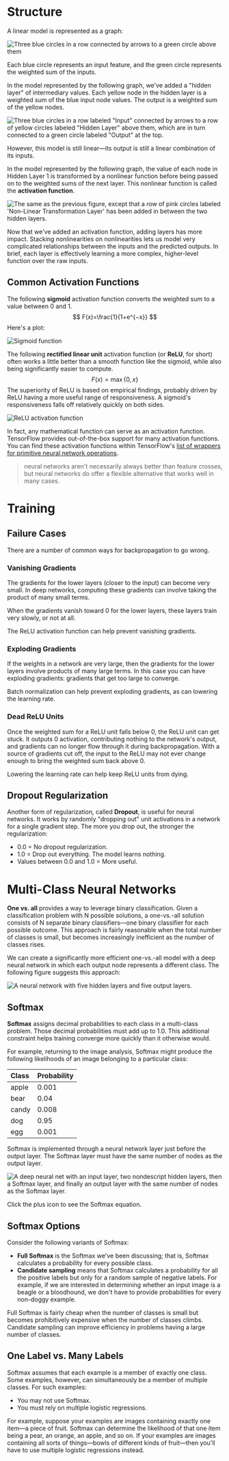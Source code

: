 # Structure

A linear model is represented as a graph:

![Three blue circles in a row connected by arrows to a green circle above them](https://developers.google.com/machine-learning/crash-course/images/linear_net.svg)

Each blue circle represents an input feature, and the green circle represents the weighted sum of the inputs.



In the model represented by the following graph, we've added a "hidden layer" of intermediary values. Each yellow node in the hidden layer is a weighted sum of the blue input node values. The output is a weighted sum of the yellow nodes.

![Three blue circles in a row labeled "Input" connected by arrows to a row of yellow circles labeled "Hidden Layer" above them, which are in turn connected to a green circle labeled "Output" at the top.](https://developers.google.com/machine-learning/crash-course/images/1hidden.svg)

However, this model is still linear—its output is still a linear combination of its inputs.



In the model represented by the following graph, the value of each node in Hidden Layer 1 is transformed by a nonlinear function before being passed on to the weighted sums of the next layer. This nonlinear function is called the **activation function**.

![The same as the previous figure, except that a row of pink circles labeled 'Non-Linear Transformation Layer' has been added in between the two hidden layers.](https://developers.google.com/machine-learning/crash-course/images/activation.svg)

Now that we've added an activation function, adding layers has more impact. Stacking nonlinearities on nonlinearities lets us model very complicated relationships between the inputs and the predicted outputs. In brief, each layer is effectively learning a more complex, higher-level function over the raw inputs.



## Common Activation Functions

The following **sigmoid** activation function converts the weighted sum to a value between 0 and 1.
$$
F(x)=\frac{1}{1+e^{−x}}
$$
Here's a plot:

![Sigmoid function](https://developers.google.com/machine-learning/crash-course/images/sigmoid.svg)



The following **rectified linear unit** activation function (or **ReLU**, for short) often works a little better than a smooth function like the sigmoid, while also being significantly easier to compute.
$$
F(x)=\max\{0,x\}
$$
The superiority of ReLU is based on empirical findings, probably driven by ReLU having a more useful range of responsiveness. A sigmoid's responsiveness falls off relatively quickly on both sides.

![ReLU activation function](https://developers.google.com/machine-learning/crash-course/images/relu.svg)

In fact, any mathematical function can serve as an activation function. TensorFlow provides out-of-the-box support for many activation functions. You can find these activation functions within TensorFlow's [list of wrappers for primitive neural network operations](https://www.tensorflow.org/api_docs/python/tf/nn).

> neural networks aren't necessarily always better than feature crosses, but neural networks do offer a flexible alternative that works well in many cases.





# Training

## Failure Cases

There are a number of common ways for backpropagation to go wrong.

### Vanishing Gradients

The gradients for the lower layers (closer to the input) can become very small. In deep networks, computing these gradients can involve taking the product of many small terms.

When the gradients vanish toward 0 for the lower layers, these layers train very slowly, or not at all.

The ReLU activation function can help prevent vanishing gradients.

### Exploding Gradients

If the weights in a network are very large, then the gradients for the lower layers involve products of many large terms. In this case you can have exploding gradients: gradients that get too large to converge.

Batch normalization can help prevent exploding gradients, as can lowering the learning rate.

### Dead ReLU Units

Once the weighted sum for a ReLU unit falls below 0, the ReLU unit can get stuck. It outputs 0 activation, contributing nothing to the network's output, and gradients can no longer flow through it during backpropagation. With a source of gradients cut off, the input to the ReLU may not ever change enough to bring the weighted sum back above 0.

Lowering the learning rate can help keep ReLU units from dying.



## Dropout Regularization

Another form of regularization, called **Dropout**, is useful for neural networks. It works by randomly "dropping out" unit activations in a network for a single gradient step. The more you drop out, the stronger the regularization:

+ 0.0 = No dropout regularization.
+ 1.0 = Drop out everything. The model learns nothing.
+ Values between 0.0 and 1.0 = More useful.





# Multi-Class Neural Networks

**One vs. all** provides a way to leverage binary classification. Given a classification problem with N possible solutions, a one-vs.-all solution consists of N separate binary classifiers—one binary classifier for each possible outcome. This approach is fairly reasonable when the total number of classes is small, but becomes increasingly inefficient as the number of classes rises.

We can create a significantly more efficient one-vs.-all model with a deep neural network in which each output node represents a different class. The following figure suggests this approach:

![A neural network with five hidden layers and five output layers.](https://developers.google.com/machine-learning/crash-course/images/OneVsAll.svg)



## Softmax

**Softmax** assigns decimal probabilities to each class in a multi-class problem. Those decimal probabilities must add up to 1.0. This additional constraint helps training converge more quickly than it otherwise would.

For example, returning to the image analysis, Softmax might produce the following likelihoods of an image belonging to a particular class:

| Class | Probability |
| :---- | :---------- |
| apple | 0.001       |
| bear  | 0.04        |
| candy | 0.008       |
| dog   | 0.95        |
| egg   | 0.001       |

Softmax is implemented through a neural network layer just before the output layer. The Softmax layer must have the same number of nodes as the output layer.

![A deep neural net with an input layer, two nondescript hidden layers, then a Softmax layer, and finally an output layer with the same number of nodes as the Softmax layer.](https://developers.google.com/machine-learning/crash-course/images/SoftmaxLayer.svg)



 Click the plus icon to see the Softmax equation.



## Softmax Options

Consider the following variants of Softmax:

+ **Full Softmax** is the Softmax we've been discussing; that is, Softmax calculates a probability for every possible class.
+ **Candidate sampling** means that Softmax calculates a probability for all the positive labels but only for a random sample of negative labels. For example, if we are interested in determining whether an input image is a beagle or a bloodhound, we don't have to provide probabilities for every non-doggy example.

Full Softmax is fairly cheap when the number of classes is small but becomes prohibitively expensive when the number of classes climbs. Candidate sampling can improve efficiency in problems having a large number of classes.



## One Label vs. Many Labels

Softmax assumes that each example is a member of exactly one class. Some examples, however, can simultaneously be a member of multiple classes. For such examples:

+ You may not use Softmax.
+ You must rely on multiple logistic regressions.

For example, suppose your examples are images containing exactly one item—a piece of fruit. Softmax can determine the likelihood of that one item being a pear, an orange, an apple, and so on. If your examples are images containing all sorts of things—bowls of different kinds of fruit—then you'll have to use multiple logistic regressions instead.